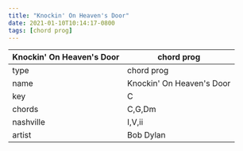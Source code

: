 ```yaml
---
title: "Knockin' On Heaven's Door"
date: 2021-01-10T10:14:17-0800
tags: [chord prog]
---
```


|Knockin' On Heaven's Door|chord prog|
|---|---|
|type|chord prog|
|name|Knockin' On Heaven's Door|
|key|C|
|chords|C,G,Dm|
|nashville|I,V,ii|
|artist|Bob Dylan|

